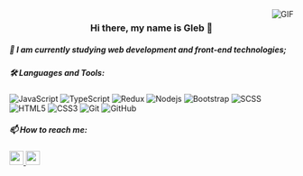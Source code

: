 

<img align="right" alt="GIF" src="https://media.giphy.com/media/xT9IgzoKnwFNmISR8I/giphy.gif" />

<p align="center">
    <h3 align="center"> Hi there, my name is Gleb 👋  </h3>    
</p>


##### 🌱 I am currently studying web development and front-end technologies;


##### 🛠️ Languages and Tools:

![JavaScript](https://img.shields.io/badge/-JavaScript-black?style=flat-square&logo=javascript)
![TypeScript](https://img.shields.io/badge/-TypeScript-black?style=flat-square&logo=typescript)
![Redux](https://img.shields.io/badge/-Redux-black?style=flat-square&logo=Redux)
![Nodejs](https://img.shields.io/badge/-Nodejs-black?style=flat-square&logo=Node.js)
![Bootstrap](https://img.shields.io/badge/-Bootstrap-black?style=flat-square&logo=bootstrap)
![SCSS](https://img.shields.io/badge/-SCSS-black?style=flat-square&logo=SASS)
![HTML5](https://img.shields.io/badge/-HTML5-black?style=flat-square&logo=html5&logoColor=white)
![CSS3](https://img.shields.io/badge/-CSS3-black?style=flat-square&logo=css3)
![Git](https://img.shields.io/badge/-Git-black?style=flat-square&logo=git)
![GitHub](https://img.shields.io/badge/-GitHub-black?style=flat-square&logo=github)

##### 📫 How to reach me:

<a  href="https://t.me/babaiparis"><img width="25px" src="https://img.icons8.com/fluent/96/000000/telegram-app.png" />
</a>
<a href="mailto:glebludis@gmail.com"><img width="25px" src="https://img.icons8.com/fluent/48/000000/gmail-new.png" /></a> 

